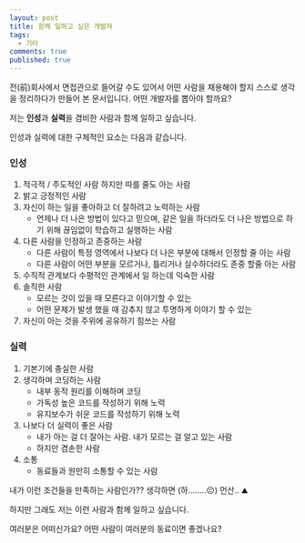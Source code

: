 ```yaml
---
layout: post
title: 함께 일하고 싶은 개발자
tags:
  - 기타
comments: true
published: true
---
```


전(前)회사에서 면접관으로 들어갈 수도 있어서 어떤 사람을 채용해야 할지 스스로 생각을 정리하다가 만들어 본 문서입니다. 어떤 개발자를 뽑아야 할까요?

저는  **인성**과 **실력**을 겸비한 사람과 함께 일하고 싶습니다. 

인성과 실력에 대한 구체적인 요소는 다음과 같습니다.



### 인성
1. 적극적 / 주도적인 사람 하지만 따를 줄도 아는 사람
2. 밝고 긍정적인 사람
3. 자신이 하는 일을 좋아하고 더 잘하려고 노력하는 사람
	* 언제나 더 나은 방법이 있다고 믿으며, 같은 일을 하더라도 더 나은 방법으로 하기 위해 끊임없이 학습하고 실행하는 사람
3. 다른 사람을 인정하고 존중하는 사람
	* 다른 사람이 특정 영역에서 나보다 더 나은 부분에 대해서 인정할 줄 아는 사람
	* 다른 사람이 어떤 부분을 모르거나, 틀리거나 실수하더라도 존중 할줄 아는 사람
4. 수직적 관계보다 수평적인 관계에서 일 하는데 익숙한 사람
5. 솔직한 사람
	* 모르는 것이 있을 때 모른다고 이야기할 수 있는
	* 어떤 문제가 발생 했을 때 감추지 않고 투명하게 이야기 할 수 있는
6. 자신이 아는 것을 주위에 공유하기 힘쓰는 사람


### 실력
1. 기본기에 충실한 사람
2. 생각하며 코딩하는 사람
	* 내부 동작 원리를 이해하며 코딩
	* 가독성 높은 코드를 작성하기 위해 노력
	* 유지보수가 쉬운 코드를 작성하기 위해 노력
3. 나보다 더 실력이 좋은 사람
	* 내가 아는 걸 더 잘아는 사람. 내가 모르는 걸 알고 있는 사람
	* 하지만 겸손한 사람
4. 소통
	* 동료들과 원만히 소통할 수 있는 사람

내가 이런 조건들을 만족하는 사람인가?? 생각하면 (하........😔) 먼산.. ⛰

하지만 그래도 저는 이런 사람과 함께 일하고 싶습니다.

여러분은 어떠신가요? 어떤 사람이 여러분의 동료이면 좋겠나요?